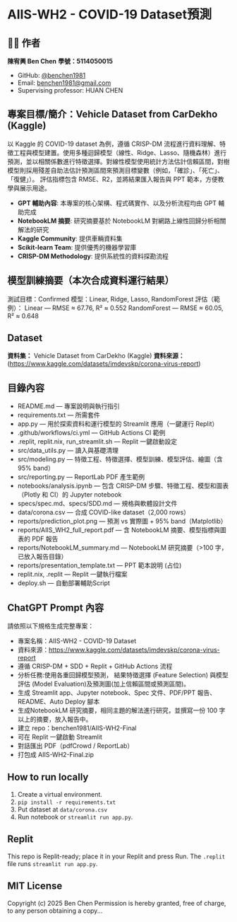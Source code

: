# AIIS-WH2 - COVID-19 Dataset預測

## 👨‍💻 作者
**陳宥興 Ben Chen**
**學號：5114050015**
- GitHub: [@benchen1981](https://github.com/benchen1981/AIIS-WH2-Final)
- Email: benchen1981@gmail.com
- Supervising professor: HUAN CHEN

## 專案目標/簡介：Vehicle Dataset from CarDekho (Kaggle)
  以 Kaggle 的 COVID-19 dataset 為例，遵循 CRISP-DM 流程進行資料理解、特徵工程與模型建置。使用多種迴歸模型（線性、Ridge、Lasso、隨機森林）進行預測，並以相關係數進行特徵選擇。對線性模型使用統計方法估計信賴區間，對樹模型則採用殘差自助法估計預測區間來預測目標變數（例如，「確診」、「死亡」、「復健」）。  評估指標包含 RMSE、R2，並將結果匯入報告與 PPT 範本，方便教學與展示用途。

- **GPT 輔助內容**: 本專案的核心架構、程式碼實作、以及分析流程均由 GPT 輔助完成
- **NotebookLM 摘要**: 研究摘要基於 NotebookLM 對網路上線性回歸分析相關解法的研究
- **Kaggle Community**: 提供車輛資料集
- **Scikit-learn Team**: 提供優秀的機器學習庫
- **CRISP-DM Methodology**: 提供系統性的資料探勘流程

## 模型訓練摘要（本次合成資料運行結果）
  測試目標：Confirmed
  模型：Linear, Ridge, Lasso, RandomForest
  評估（範例）：
  Linear — RMSE ≈ 67.76, R² ≈ 0.552
  RandomForest — RMSE ≈ 60.05, R² ≈ 0.648

## Dataset
**資料集：** Vehicle Dataset from CarDekho (Kaggle)
**資料來源：** (https://www.kaggle.com/datasets/imdevskp/corona-virus-report)

## 目錄內容
- README.md — 專案說明與執行指引
- requirements.txt — 所需套件
- app.py — 用於探索資料和運行模型的 Streamlit 應用（一鍵運行 Replit）
- .github/workflows/ci.yml — GitHub Actions CI 範例
- .replit, replit.nix, run_streamlit.sh — Replit 一鍵啟動設定
- src/data_utils.py — 讀入與基礎清理
- src/modeling.py — 特徵工程、特徵選擇、模型訓練、模型評估、繪圖（含 95% band）
- src/reporting.py — ReportLab PDF 產生範例
- notebooks/analysis.ipynb — 包含 CRISP-DM 步驟、特徵工程、模型和圖表（Plotly 和 CI）的 Jupyter notebook
- specs/spec.md、specs/SDD.md — 規格與軟體設計文件
- data/corona.csv — 合成 COVID-like dataset（2,000 rows）
- reports/prediction_plot.png — 預測 vs 實際圖 + 95% band（Matplotlib）
- reports/AIIS_WH2_full_report.pdf — 含 NotebookLM 摘要、模型指標與圖表的 PDF 報告
- reports/NotebookLM_summary.md — NotebookLM 研究摘要（>100 字，已放入報告目錄）
- reports/presentation_template.txt — PPT 範本說明 (占位)
- replit.nix, .replit — Replit 一鍵執行檔案
- deploy.sh — 自動部署輔助Script

## ChatGPT Prompt 內容
請依照以下規格生成完整專案：
- 專案名稱：AIIS-WH2 - COVID-19 Dataset
- 資料來源：https://www.kaggle.com/datasets/imdevskp/corona-virus-report
- 遵循 CRISP-DM + SDD + Replit + GitHub Actions 流程
- 分析任務:使用各重回歸模型預測， 結果特徵選擇 (Feature Selection) 與模型評估 (Model Evaluation)及預測圖(加上信賴區間或預測區間)。
- 生成 Streamlit app、Jupyter notebook、Spec 文件、PDF/PPT 報告、README、Auto Deploy 腳本
- 生成NotebookLM 研究摘要，相同主題的解法進行研究，並撰寫一份 100 字以上的摘要，放入報告中。
- 建立 repo：benchen1981/AIIS-WH2-Final
- 可在 Replit 一鍵啟動 Streamlit
- 對話匯出 PDF（pdfCrowd / ReportLab）
- 打包成 AIIS-WH2-Final.zip

## How to run locally
1. Create a virtual environment.
2. `pip install -r requirements.txt`
3. Put dataset at `data/corona.csv`
4. Run notebook or `streamlit run app.py`.

## Replit
This repo is Replit-ready; place it in your Replit and press Run. The `.replit` file runs `streamlit run app.py`.

## MIT License
Copyright (c) 2025 Ben Chen
Permission is hereby granted, free of charge, to any person obtaining a copy...
